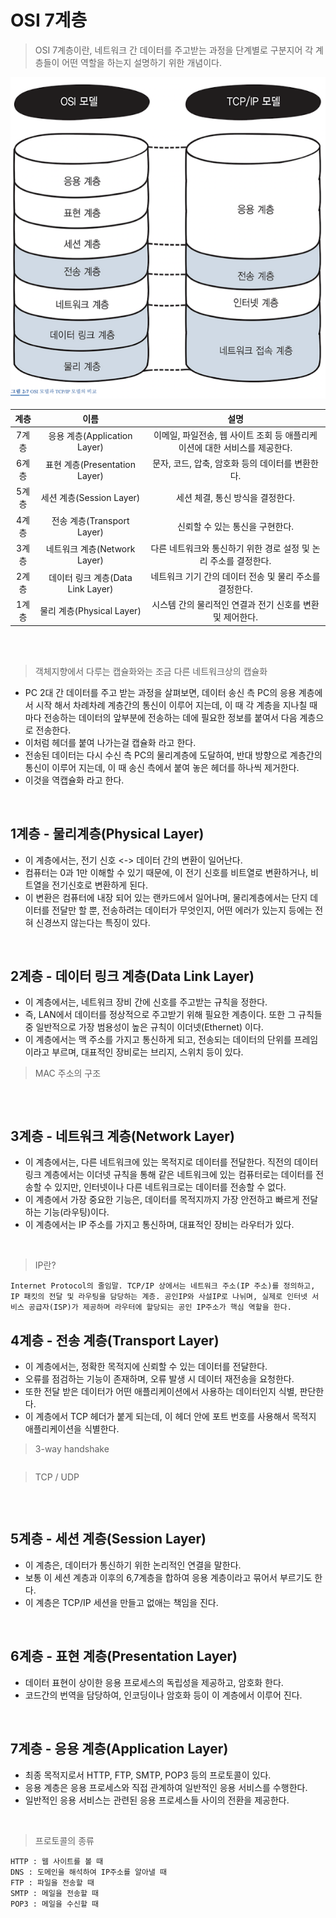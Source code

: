 # OSI 7계층

> OSI 7계층이란, 네트워크 간 데이터를 주고받는 과정을 단계별로 구분지어 각 계층들이 어떤 역할을 하는지 설명하기 위한 개념이다.

![Alt text](imgs/OSILayer.png)

| 계층  |               이름                |                                    설명                                    |
| :---: | :-------------------------------: | :------------------------------------------------------------------------: |
| 7계층 |   응용 계층(Application Layer)    | 이메일, 파일전송, 웹 사이트 조회 등 애플리케이션에 대한 서비스를 제공한다. |
| 6계층 |   표현 계층(Presentation Layer)   |              문자, 코드, 압축, 암호화 등의 데이터를 변환한다.              |
| 5계층 |     세션 계층(Session Layer)      |                      세션 체결, 통신 방식을 결정한다.                      |
| 4계층 |    전송 계층(Transport Layer)     |                      신뢰할 수 있는 통신을 구현한다.                       |
| 3계층 |   네트워크 계층(Network Layer)    |      다른 네트워크와 통신하기 위한 경로 설정 및 논리 주소를 결정한다.      |
| 2계층 | 데이터 링크 계층(Data Link Layer) |          네트워크 기기 간의 데이터 전송 및 물리 주소를 결정한다.           |
| 1계층 |     물리 계층(Physical Layer)     |         시스템 간의 물리적인 연결과 전기 신호를 변환 및 제어한다.          |

<br>
<br>

> 객체지향에서 다루는 캡슐화와는 조금 다른 네트워크상의 캡슐화

- PC 2대 간 데이터를 주고 받는 과정을 살펴보면, 데이터 송신 측 PC의 응용 계층에서 시작 해서 차례차례 계층간의 통신이 이루어 지는데, 이 때 각 계층을 지나칠 때 마다 전송하는 데이터의 앞부분에 전송하는 데에 필요한 정보를 붙여서 다음 계층으로 전송한다.
- 이처럼 헤더를 붙여 나가는걸 캡슐화 라고 한다.
- 전송된 데이터는 다시 수신 측 PC의 물리계층에 도달하여, 반대 방향으로 계층간의 통신이 이루어 지는데, 이 때 송신 측에서 붙여 놓은 헤더를 하나씩 제거한다.
- 이것을 역캡슐화 라고 한다.

<br>

## 1계층 - 물리계층(Physical Layer)

- 이 계층에서는, 전기 신호 <-> 데이터 간의 변환이 일어난다.
- 컴퓨터는 0과 1만 이해할 수 있기 때문에, 이 전기 신호를 비트열로 변환하거나, 비트열을 전기신호로 변환하게 된다.
- 이 변환은 컴퓨터에 내장 되어 있는 랜카드에서 일어나며, 물리계층에서는 단지 데이터를 전달만 할 뿐, 전송하려는 데이터가 무엇인지, 어떤 에러가 있는지 등에는 전혀 신경쓰지 않는다는 특징이 있다.

<br>

## 2계층 - 데이터 링크 계층(Data Link Layer)

- 이 계층에서는, 네트워크 장비 간에 신호를 주고받는 규칙을 정한다.
- 즉, LAN에서 데이터를 정상적으로 주고받기 위해 필요한 계층이다. 또한 그 규칙들 중 일반적으로 가장 범용성이 높은 규칙이 이더넷(Ethernet) 이다.
- 이 계층에서는 맥 주소를 가지고 통신하게 되고, 전송되는 데이터의 단위를 프레임 이라고 부르며, 대표적인 장비로는 브리지, 스위치 등이 있다.

> MAC 주소의 구조

```

```

<br>

## 3계층 - 네트워크 계층(Network Layer)

- 이 계층에서는, 다른 네트워크에 있는 목적지로 데이터를 전달한다. 직전의 데이터 링크 계층에서는 이더넷 규칙을 통해 같은 네트워크에 있는 컴퓨터로는 데이터를 전송할 수 있지만, 인터넷이나 다른 네트워크로는 데이터를 전송할 수 없다. <br>
- 이 계층에서 가장 중요한 기능은, 데이터를 목적지까지 가장 안전하고 빠르게 전달하는 기능(라우팅)이다.
- 이 계층에서는 IP 주소를 가지고 통신하며, 대표적인 장비는 라우터가 있다.

<br>

> IP란?

```
Internet Protocol의 줄임말. TCP/IP 상에서는 네트워크 주소(IP 주소)를 정의하고, IP 패킷의 전달 및 라우팅을 담당하는 계층. 공인IP와 사설IP로 나뉘며, 실제로 인터넷 서비스 공급자(ISP)가 제공하며 라우터에 할당되는 공인 IP주소가 핵심 역할을 한다.
```

## 4계층 - 전송 계층(Transport Layer)

- 이 계층에서는, 정확한 목적지에 신뢰할 수 있는 데이터를 전달한다.
- 오류를 점검하는 기능이 존재하며, 오류 발생 시 데이터 재전송을 요청한다.
- 또한 전달 받은 데이터가 어떤 애플리케이션에서 사용하는 데이터인지 식별, 판단한다.
- 이 계층에서 TCP 헤더가 붙게 되는데, 이 헤더 안에 포트 번호를 사용해서 목적지 애플리케이션을 식별한다.
  <br>

> 3-way handshake

```

```

> TCP / UDP

```

```

<br>

## 5계층 - 세션 계층(Session Layer)

- 이 계층은, 데이터가 통신하기 위한 논리적인 연결을 말한다.
- 보통 이 세션 계층과 이후의 6,7계층을 합하여 응용 계층이라고 묶어서 부르기도 한다.
- 이 계층은 TCP/IP 세션을 만들고 없애는 책임을 진다.

<br>

## 6계층 - 표현 계층(Presentation Layer)

- 데이터 표현이 상이한 응용 프로세스의 독립성을 제공하고, 암호화 한다.
- 코드간의 번역을 담당하여, 인코딩이나 암호화 등이 이 계층에서 이루어 진다.

<br>

## 7계층 - 응용 계층(Application Layer)

- 최종 목적지로서 HTTP, FTP, SMTP, POP3 등의 프로토콜이 있다.
- 응용 계층은 응용 프로세스와 직접 관계하여 일반적인 응용 서비스를 수행한다.
- 일반적인 응용 서비스는 관련된 응용 프로세스들 사이의 전환을 제공한다.

<br>

> 프로토콜의 종류

```
HTTP : 웹 사이트를 볼 때
DNS : 도메인을 해석하여 IP주소를 알아낼 때
FTP : 파일을 전송할 때
SMTP : 메일을 전송할 때
POP3 : 메일을 수신할 때
```

<br>
